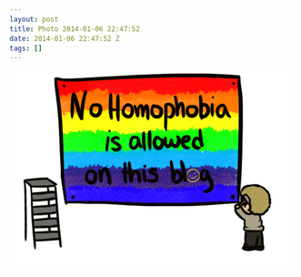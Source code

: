 ```yaml
---
layout: post
title: Photo 2014-01-06 22:47:52
date: 2014-01-06 22:47:52 Z
tags: []
---
```

![](/media/2014/01/72484091022.gif)
